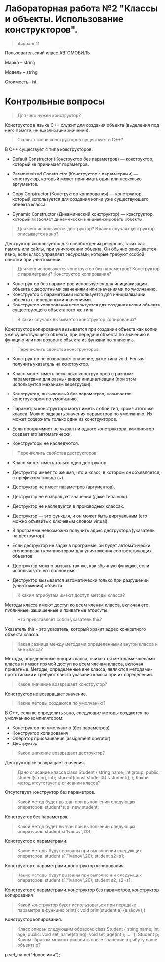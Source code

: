 # **Лабораторная работа №2 "Классы и объекты. Использование конструкторов".**
>Вариант 11

Пользовательский класс АВТОМОБИЛЬ

Марка – string

Модель – string

Стоимость– int

# **Контрольные вопросы**
>Для чего нужен конструктор?

Конструктор в языке С++ служит для создания объекта (выделения под него памяти, инициализации значений).

>Сколько типов конструкторов существует в С++?

В C++ существует 4 типа конструкторов:

- Default Constructor (Конструктор без параметров) — конструктор, который не принимает параметров.

- Parameterized Constructor (Конструктор с параметрами) — конструктор, который может принимать один или несколько аргументов.

- Copy Constructor (Конструктор копирования) — конструктор, который используется для создания копии уже существующего объекта класса.

- Dynamic Constructor (Динамический конструктор) — конструктор, который позволяет динамически инициализировать объекты.

>Для чего используется деструктор? В каких случаях деструктор описывается явно?

Деструктор используется для освобождения ресурсов, таких как память или файлы, при уничтожении объекта. Он обычно описывается явно, если класс управляет ресурсами, которые требуют особой очистки при уничтожении.
>Для чего используется конструктор без параметров? Конструктор с параметрами? 
Конструктор копирования?

- Конструктор без параметров используется для инициализации объекта с дефолтными значениями или значениями по умолчанию.
- Конструктор с параметрами используется для инициализации объекта с переданными значениями.
- Конструктор копирования используется для создания копии объекта существующего объекта того же типа.

>В каких случаях вызывается конструктор копирования?

Конструктор копирования вызывается при создании объекта как копии уже существующего объекта, при передаче объекта по значению в функцию или при возврате объекта из функции по значению.

>Перечислить свойства конструкторов.

- Конструктор не возвращает значение, даже типа void. Нельзя получить указатель на конструктор.

- Класс может иметь несколько конструкторов с разными параметрами для разных видов инициализации (при этом используется механизм перегрузки).

- Конструктор, вызываемый без параметров, называется конструктором по умолчанию.

- Параметры конструктора могут иметь любой тип, кроме этого же класса. Можно задавать значения параметров по умолчанию. Их может содержать только один из конструкторов.

- Если программист не указал ни одного конструктора, компилятор создает его автоматически.

- Конструкторы не наследуются.

>Перечислить свойства деструкторов.

- Класс может иметь только один деструктор.

- Деструктор имеет то же имя, что и класс, в котором он объявляется, с префиксом тильда (~).

- Деструктор не имеет параметров (аргументов).

- Деструктор не возвращает значения (даже типа void).

- Деструктор не наследуется в производных классах.

- Деструктор — это функция, и он может быть виртуальным (его можно объявить с ключевым словом virtual).

- В программе невозможно получить адрес деструктора (указатель на деструктор).

- Если деструктор не задан в программе, он будет автоматически сгенерирован компилятором для уничтожения соответствующих объектов.

- Деструктор можно вызвать так же, как обычную функцию, если использовать его полное имя.

- Деструктор вызывается автоматически только при разрушении (уничтожении) объекта.

>К каким атрибутам имеют доступ методы класса?

Методы класса имеют доступ ко всем членам класса, включая его публичные, защищенные и приватные атрибуты.

>Что представляет собой указатель this?

Указатель this - это указатель, который хранит адрес конкретного объекта класса.

>Какая разница между методами определенными внутри класса и вне класса?

Методы, определенные внутри класса, считаются методами-членами класса и имеют прямой доступ ко всем членам класса, включая приватные. Методы, определенные вне класса, являются методами-прототипами и требуют явного указания класса при их определении.

>Какое значение возвращает конструктор?

Конструктор не возвращает значение.

>Какие методы создаются по умолчанию?

В C++, если не определить явно, следующие методы создаются по умолчанию компилятором:
- Конструктор по умолчанию (без параметров)
- Конструктор копирования
- Оператор присваивания (assignment operator)
- Деструктор

>Какое значение возвращает деструктор?

Деструктор не возвращает значения.

>Дано описание класса 
class Student
{
string name; 
int group; 
public:
student(string, int); 
student(const student&)
~student();
};
Какой метод отсутствует в описании класса?

Отсутствует конструктор без параметров.

>Какой метод будет вызван при выполнении следующих операторов: 
student*s;
s=new student;

Конструктор без параметров.

>Какой метод будет вызван при выполнении следующих операторов: 
student s(“Ivanov”,20);

Конструктор с параметрами.

>Какие методы будут вызваны при выполнении следующих операторов: 
student s1(“Ivanov”,20);
student s2=s1;

Конструктор с параметрами, конструктор копирования.

>Какие методы будут вызваны при выполнении следующих операторов: 
student s1(“Ivanov”,20);
student s2; 
s2=s1;

Конструктор с параметрами, конструктор без параметров, конструктор копирования.

>Какой конструктор будет использоваться при передаче параметра в функцию print(): 
void print(student a)
{a.show();}

Конструктор копирования.

>Класс описан следующим образом:
class Student
{
string name; 
int age; 
public:
void set_name(string); 
void set_age(int );
…..
};
Student p;
Каким образом можно присвоить новое значение атрибуту name объекта р?

p.set_name("Новое имя");

